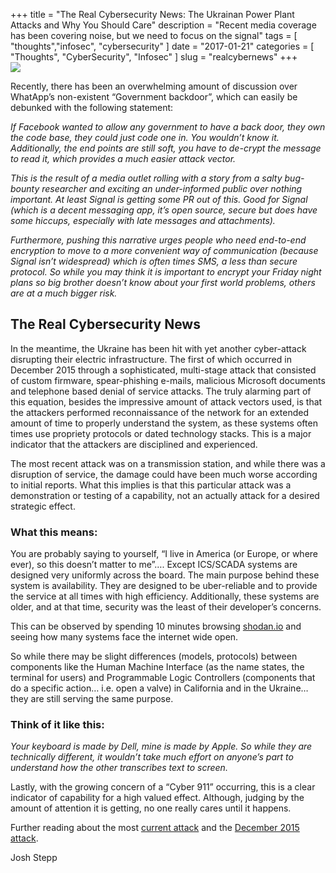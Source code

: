 +++
title = "The Real Cybersecurity News: The Ukrainan Power Plant Attacks and Why You Should Care"
description = "Recent media coverage has been covering noise, but we need to focus on the signal"
tags = [ "thoughts","infosec", "cybersecurity" ]
date = "2017-01-21"
categories = [
  "Thoughts",
  "CyberSecurity",
  "Infosec"
]
slug = "realcybernews"
+++
<img class="pure-img" img style= "display:block; margin-left: auto; margin-right: auto;" src="/img/post/cybericsscada.png">


Recently, there has been an overwhelming amount of discussion over WhatApp’s non-existent “Government backdoor”, which can easily be debunked with the following statement:

*If Facebook wanted to allow any government to have a back door, they own the code base, they could just code one in. You wouldn’t know it. Additionally, the end points are still soft, you have to de-crypt the message to read it, which provides a much easier attack vector.*

*This is the result of a media outlet rolling with a story from a salty bug-bounty researcher and exciting an under-informed public over nothing important. At least Signal is getting some PR out of this. Good for Signal (which is a decent messaging app, it’s open source, secure but does have some hiccups, especially with late messages and attachments).*

*Furthermore, pushing this narrative urges people who need end-to-end encryption to move to a more convenient way of communication (because Signal isn’t widespread) which is often times SMS, a less than secure protocol. So while you may think it is important to encrypt your Friday night plans so big brother doesn’t know about your first world problems, others are at a much bigger risk.*

## The Real Cybersecurity News

In the meantime, the Ukraine has been hit with yet another cyber-attack disrupting their electric infrastructure. The first of which occurred in December 2015 through a sophisticated, multi-stage attack that consisted of custom firmware, spear-phishing e-mails, malicious Microsoft documents and telephone based denial of service attacks. The truly alarming part of this equation, besides the impressive amount of attack vectors used, is that the attackers performed reconnaissance of the network for an extended amount of time to properly understand the system, as these systems often times use propriety protocols or dated technology stacks. This is a major indicator that the attackers are disciplined and experienced.

The most recent attack was on a transmission station, and while there was a disruption of service, the damage could have been much worse according to initial reports. What this implies is that this particular attack was a demonstration or testing of a capability, not an actually attack for a desired strategic effect.

### What this means:

You are probably saying to yourself, “I live in America (or Europe, or where ever), so this doesn’t matter to me”…. Except ICS/SCADA systems are designed very uniformly across the board. The main purpose behind these system is availability. They are designed to be uber-reliable and to provide the service at all times with high efficiency. Additionally, these systems are older, and at that time, security was the least of their developer’s concerns.

This can be observed by spending 10 minutes browsing <a href="http://www.shodan.io">shodan.io</a> and seeing how many systems face the internet wide open.

So while there may be slight differences (models, protocols) between components like the Human Machine Interface (as the name states, the terminal for users) and Programmable Logic Controllers (components that do a specific action… i.e. open a valve) in California and in the Ukraine… they are still serving the same purpose.


### Think of it like this:


*Your keyboard is made by Dell, mine is made by Apple. So while they are technically different, it wouldn’t take much effort on anyone’s part to understand how the other transcribes text to screen.*


Lastly, with the growing concern of a “Cyber 911” occurring, this is a clear indicator of capability for a high valued effect. Although, judging by the amount of attention it is getting, no one really cares until it happens.



Further reading about the most <a href="http://motherboard.vice.com/read/ukrainian-power-station-hacking-december-2016-report">current attack</a> and the <a href="http://www.nerc.com/pa/CI/ESISAC/Documents/E-ISAC_SANS_Ukraine_DUC_18Mar2016.pdf">December 2015 attack</a>.


Josh Stepp
